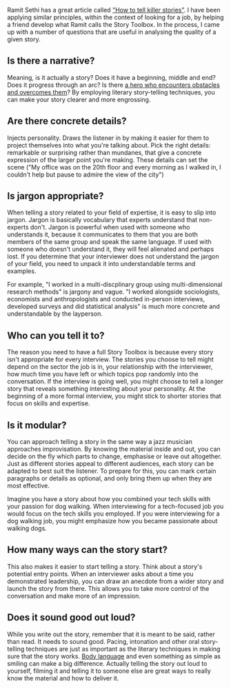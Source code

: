 
Ramit Sethi has a great article called ["How to tell killer stories"](http://www.iwillteachyoutoberich.com/blog/how-to-tell-killer-stories). I have been applying similar principles, within the context of looking for a job, by helping a friend develop what Ramit calls the Story Toolbox. In the process, I came up with a number of questions that are useful in analysing the quality of a given story.

## Is there a narrative?

Meaning, is it actually a story? Does it have a beginning, middle and end? Does it progress through an arc? Is there [a hero who encounters obstacles and overcomes them](http://jodyhedlund.blogspot.com/2012/08/obstacles-in-stories-3-ways-to-turn.html)? By employing literary story-telling techniques, you can make your story clearer and more engrossing.

## Are there concrete details?

Injects personality. Draws the listener in by making it easier for them to project themselves into what you're talking about. Pick the right details: remarkable or surprising rather than mundanes, that give a concrete expression of the larger point you're making. These details can set the scene ("My office was on the 20th floor and every morning as I walked in, I couldn't help but pause to admire the view of the city")

## Is jargon appropriate?

When telling a story related to your field of expertise, it is easy to slip into jargon. Jargon is basically vocabulary that experts understand that non-experts don't. Jargon is powerful when used with someone who understands it, because it communicates to them that you are both members of the same group and speak the same language. If used with someone who doesn't understand it, they will feel alienated and perhaps lost. If you determine that your interviewer does not understand the jargon of your field, you need to unpack it into understandable terms and examples.

For example, "I worked in a multi-discplinary group using multi-dimensional research methods" is jargony and vague. "I worked alongside sociologists, economists and anthropologists and conducted in-person interviews, developed surveys and did statistical analysis" is much more concrete and understandable by the layperson.

## Who can you tell it to?

The reason you need to have a full Story Toolbox is because every story isn't appropriate for every interview. The stories you choose to tell might depend on the sector the job is in, your relationship with the interviewer, how much time you have left or which topics pop randomly into the conversation. If the interview is going well, you might choose to tell a longer story that reveals something interesting about your personality. At the beginning of a more formal interview, you might stick to shorter stories that focus on skills and expertise.

## Is it modular?

You can approach telling a story in the same way a jazz musician approaches improvisation. By knowing the material inside and out, you can decide on the fly which parts to change, emphasise or leave out altogether. Just as different stories appeal to different audiences, each story can be adapted to best suit the listener. To prepare for this, you can mark certain paragraphs or details as optional, and only bring them up when they are most effective.

Imagine you have a story about how you combined your tech skills with your passion for dog walking. When interviewing for a tech-focused job you would focus on the tech skills you employed. If you were interviewing for a dog walking job, you might emphasize how you became passionate about walking dogs.

## How many ways can the story start?

This also makes it easier to start telling a story. Think about a story's potential entry points. When an interviewer asks about a time you demonstrated leadership, you can draw an anecdote from a wider story and launch the story from there. This allows you to take more control of the conversation and make more of an impression.

## Does it sound good out loud?

While you write out the story, remember that it is meant to be said, rather than read. It needs to sound good. Pacing, intonation and other oral story-telling techniques are just as important as the literary techniques in making sure that the story works. [Body language](http://www.iwillteachyoutoberich.com/blog/how-to-read-body-language-and-improve-your-own/) and even something as simple as smiling can make a big difference. Actually telling the story out loud to yourself, filming it and telling it to someone else are great ways to really know the material and how to deliver it.
